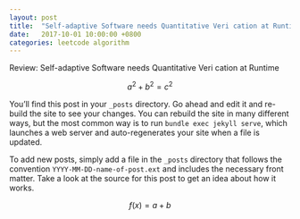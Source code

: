 ```yaml
---
layout: post
title:  "Self-adaptive Software needs Quantitative Veri cation at Runtime"
date:   2017-10-01 10:00:00 +0800
categories: leetcode algorithm
---
```


Review: Self-adaptive Software needs Quantitative Veri cation at Runtime



$$a^2 + b^2 = c^2$$


You’ll find this post in your `_posts` directory. Go ahead and edit it and re-build the site to see your changes. You can rebuild the site in many different ways, but the most common way is to run `bundle exec jekyll serve`, which launches a web server and auto-regenerates your site when a file is updated.

To add new posts, simply add a file in the `_posts` directory that follows the convention `YYYY-MM-DD-name-of-post.ext` and includes the necessary front matter. Take a look at the source for this post to get an idea about how it works.

$$f(x) = a + b$$


